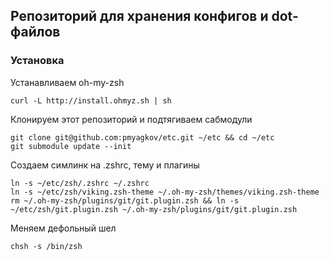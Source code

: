 Репозиторий для хранения конфигов и dot-файлов
---------------------------------------------------------


### Установка
Устанавливаем oh-my-zsh
```
curl -L http://install.ohmyz.sh | sh
```

Клонируем этот репозиторий и подтягиваем сабмодули
```
git clone git@github.com:pmyagkov/etc.git ~/etc && cd ~/etc
git submodule update --init
```

Создаем симлинк на .zshrc, тему и плагины
```
ln -s ~/etc/zsh/.zshrc ~/.zshrc
ln -s ~/etc/zsh/viking.zsh-theme ~/.oh-my-zsh/themes/viking.zsh-theme
rm ~/.oh-my-zsh/plugins/git/git.plugin.zsh && ln -s ~/etc/zsh/git.plugin.zsh ~/.oh-my-zsh/plugins/git/git.plugin.zsh
```

Меняем дефольный шел
```
chsh -s /bin/zsh
```


